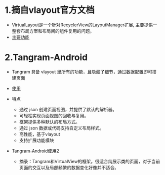# 1.摘自vlayout官方文档
+ VirtualLayout是一个针对RecyclerView的LayoutManager扩展, 主要提供一整套布局方案和布局间的组件复用的问题。
+ [主要功能](https://github.com/alibaba/vlayout/blob/master/README-ch.md#%E4%B8%BB%E8%A6%81%E5%8A%9F%E8%83%BD)

# 2.Tangram-Android
+ Tangram 具备 vlayout 里所有的功能，且隐藏了细节，通过数据配置即可搭建页面
+ [使用](https://github.com/alibaba/Tangram-Android/blob/master/docs/Tutorial-ch.md)

+ 特点
    + 通过 json 创建页面视图，并提供了默认的解析器。
    + 可轻松实现页面视图的回收与复用。
    + 框架提供多种默认的布局方式。
    + 通过 json 数据或代码支持自定义布局样式。
    + 高性能，基于vlayout
    + 支持扩展功能模块
    
+ [Tangram-Android使用2](https://blog.csdn.net/u013541140/article/details/89517186)    
    + 摘录：Tangram和VirtualView的框架，很适合纯展示类的页面，对于当前页面的交互以及局部频繁的数据变化好像并不适合。
